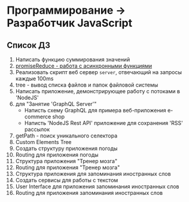 # Программирование -> Разработчик JavaScript

## Список ДЗ

1. Написать функцию суммирования значений
1. [promiseReduce - работа с асинхронными функциями](./javascript/promiseReduce/main.md)
1. Реализовать скрипт веб сервер `server`, отвечающий на запросы каждые 100ms
1. tree - вывод списка файлов и папок файловой системы
1. Написать приложение, демонстрирующее работу с потоками в 'NodeJS'
1. для "Занятие 'GraphQL Server'"
    - Написть схему GraphQL для примера веб-приложения e-commerce shop
    - Написть 'NodeJS Rest API' приложение для сохранения 'RSS' рассылок
1. getPath - поиск уникального селектора
1. Custom Elements Tree
1. Создать структуру приложения погоды
1. Routing для приложения погоды
1. Структура приложения "Тренер мозга"
1. Routing для приложения "Тренер мозга"
1. Структура приложения для запоминания иностранных слов
1. Создать сервисы для работы с текстом
1. User Interface для приложения запоминания иностранных слов
1. Routing для приложения запоминания иностранных слов
